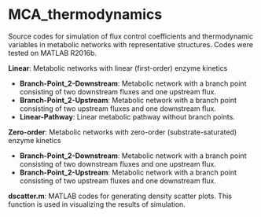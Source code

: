 # MCA_thermodynamics
Source codes for simulation of flux control coefficients and thermodynamic variables in metabolic networks with representative structures. Codes were tested on MATLAB R2016b.

**Linear**: Metabolic networks with linear (first-order) enzyme kinetics
- **Branch-Point_2-Downstream**: Metabolic network with a branch point consisting of two downstream fluxes and one upstream flux.
- **Branch-Point_2-Upstream**: Metabolic network with a branch point consisting of two upstream fluxes and one downstream flux.
- **Linear-Pathway**: Linear metabolic pathway without branch points.

**Zero-order**: Metabolic networks with zero-order (substrate-saturated) enzyme kinetics
- **Branch-Point_2-Downstream**: Metabolic network with a branch point consisting of two downstream fluxes and one upstream flux.
- **Branch-Point_2-Upstream**: Metabolic network with a branch point consisting of two upstream fluxes and one downstream flux.

**dscatter.m**: MATLAB codes for generating density scatter plots. This function is used in visualizing the results of simulation.
